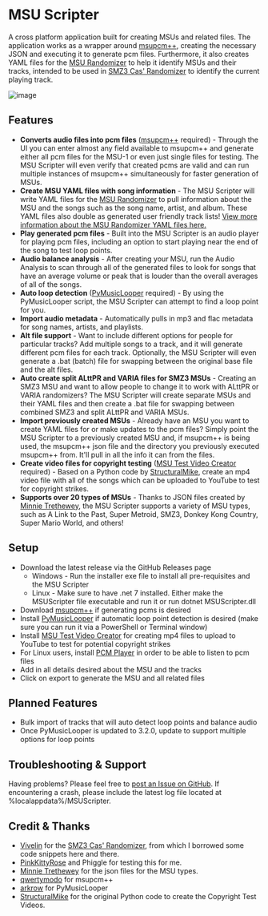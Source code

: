 # MSU Scripter

A cross platform application built for creating MSUs and related files. The application works as a wrapper around [msupcm++](https://github.com/qwertymodo/msupcmplusplus), creating the necessary JSON and executing it to generate pcm files. Furthermore, it also creates YAML files for the [MSU Randomizer](https://github.com/MattEqualsCoder/MSURandomizer) to help it identify MSUs and their tracks, intended to be used in [SMZ3 Cas' Randomizer](https://github.com/Vivelin/SMZ3Randomizer) to identify the current playing track.

![image](https://github.com/MattEqualsCoder/MSUScripter/assets/63823784/8aa52ce7-06e5-4405-aa83-33fbaba42e9d)

## Features

- **Converts audio files into pcm files** ([msupcm++](https://github.com/qwertymodo/msupcmplusplus) required) - Through the UI you can enter almost any field available to msupcm++ and generate either all pcm files for the MSU-1 or even just single files for testing. The MSU Scripter will even verify that created pcms are valid and can run multiple instances of msupcm++ simultaneously for faster generation of MSUs.
- **Create MSU YAML files with song information** - The MSU Scripter will write YAML files for the [MSU Randomizer](https://github.com/MattEqualsCoder/MSURandomizer) to pull information about the MSU and the songs such as the song name, artist, and album. These YAML files also double as generated user friendly track lists! [View more information about the MSU Randomizer YAML files here.](https://github.com/MattEqualsCoder/MSURandomizer/blob/main/Docs/yaml.md)
- **Play generated pcm files** - Built into the MSU Scripter is an audio player for playing pcm files, including an option to start playing near the end of the song to test loop points.
- **Audio balance analysis** - After creating your MSU, run the Audio Analysis to scan through all of the generated files to look for songs that have an average volume or peak that is louder than the overall averages of all of the songs.
- **Auto loop detection** ([PyMusicLooper](https://github.com/arkrow/PyMusicLooper) required) - By using the PyMusicLooper script, the MSU Scripter can attempt to find a loop point for you.
- **Import audio metadata** - Automatically pulls in mp3 and flac metadata for song names, artists, and playlists.
- **Alt file support** - Want to include different options for people for particular tracks? Add multiple songs to a track, and it will generate different pcm files for each track. Optionally, the MSU Scripter will even generate a .bat (batch) file for swapping between the original base file and the alt files.
- **Auto create split ALttPR and VARIA files for SMZ3 MSUs** - Creating an SMZ3 MSU and want to allow people to change it to work with ALttPR or VARIA randomizers? The MSU Scripter will create separate MSUs and their YAML files and then create a .bat file for swapping between combined SMZ3 and split ALttPR and VARIA MSUs.
- **Import previously created MSUs** - Already have an MSU you want to create YAML files for or make updates to the pcm files? Simply point the MSU Scripter to a previously created MSU and, if msupcm++ is being used, the msupcm++ json file and the directory you previously executed msupcm++ from. It'll pull in all the info it can from the files.
- **Create video files for copyright testing** ([MSU Test Video Creator](https://github.com/MattEqualsCoder/MSUTestVideoCreator) required) - Based on a Python code by [StructuralMike](https://github.com/StructuralMike), create an mp4 video file with all of the songs which can be uploaded to YouTube to test for copyright strikes.
- **Supports over 20 types of MSUs** - Thanks to JSON files created by [Minnie Trethewey](https://github.com/miketrethewey), the MSU Scripter supports a variety of MSU types, such as A Link to the Past, Super Metroid, SMZ3, Donkey Kong Country, Super Mario World, and others!

## Setup

- Download the latest release via the GitHub Releases page
    - Windows - Run the installer exe file to install all pre-requisites and the MSU Scripter
    - Linux - Make sure to have .net 7 installed. Either make the MSUScripter file executable and run it or run dotnet MSUScripter.dll
- Download [msupcm++](https://github.com/qwertymodo/msupcmplusplus) if generating pcms is desired
- Install [PyMusicLooper](https://github.com/arkrow/PyMusicLooper) if automatic loop point detection is desired (make sure you can run it via a PowerShell or Terminal window)
- Install [MSU Test Video Creator](https://github.com/MattEqualsCoder/MSUTestVideoCreator) for creating mp4 files to upload to YouTube to test for potential copyright strikes
- For Linux users, install [PCM Player](https://github.com/MattEqualsCoder/pcm_player) in order to be able to listen to pcm files
- Add in all details desired about the MSU and the tracks
- Click on export to generate the MSU and all related files

## Planned Features

- Bulk import of tracks that will auto detect loop points and balance audio
- Once PyMusicLooper is updated to 3.2.0, update to support multiple options for loop points

## Troubleshooting & Support

Having problems? Please feel free to [post an Issue on GitHub](). If encountering a crash, please include the latest log file located at %localappdata%/MSUScripter.

## Credit & Thanks

- [Vivelin](https://vivelin.net/) for the [SMZ3 Cas' Randomizer](https://github.com/Vivelin/SMZ3Randomizer), from which I borrowed some code snippets here and there.
- [PinkKittyRose](https://www.twitch.tv/pinkkittyrose) and Phiggle for testing this for me.
- [Minnie Trethewey](https://github.com/miketrethewey) for the json files for the MSU types.
- [qwertymodo](https://github.com/qwertymodo) for msupcm++ 
- [arkrow](https://github.com/arkrow) for PyMusicLooper
- [StructuralMike](https://github.com/StructuralMike) for the original Python code to create the Copyright Test Videos.
